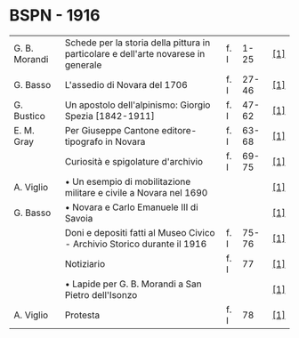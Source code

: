 # BSPN - 1916

<table>
    <tr>
        <td>G. B. Morandi</td>
        <td>Schede per la storia della pittura in particolare e dell'arte novarese in generale</td>
        <td>f. I</td>
        <td>1-25</td>
        <td><a href="https://en.calameo.com/read/007260735198e854caa54">[1]</a></td>
    </tr>
    <tr>
        <td>G. Basso</td>
        <td>L'assedio di Novara del 1706</td>
        <td>f. I</td>
        <td>27-46</td>
        <td><a href="https://en.calameo.com/read/007260735198e854caa54">[1]</a></td>
    </tr>
    <tr>
        <td>G. Bustico</td>
        <td>Un apostolo dell'alpinismo: Giorgio Spezia [1842-1911]</td>
        <td>f. I</td>
        <td>47-62</td>
        <td><a href="https://en.calameo.com/read/007260735198e854caa54">[1]</a></td>
    </tr>
    <tr>
        <td>E. M. Gray</td>
        <td>Per Giuseppe Cantone editore-tipografo in Novara</td>
        <td>f. I</td>
        <td>63-68</td>
        <td><a href="https://en.calameo.com/read/007260735198e854caa54">[1]</a></td>
    </tr>
    <tr>
        <td></td>
        <td>Curiosit&agrave; e spigolature d'archivio</td>
        <td>f. I</td>
        <td>69-75</td>
        <td><a href="https://en.calameo.com/read/007260735198e854caa54">[1]</a></td>
    </tr>
    <tr>
        <td>A. Viglio</td>
        <td>&bullet; Un esempio di mobilitazione militare e civile a Novara nel 1690</td>
        <td></td>
        <td></td>
        <td><a href="https://en.calameo.com/read/007260735198e854caa54">[1]</a></td>
    </tr>
    <tr>
        <td>G. Basso</td>
        <td>&bullet; Novara e Carlo Emanuele III di Savoia</td>
        <td></td>
        <td></td>
        <td><a href="https://en.calameo.com/read/007260735198e854caa54">[1]</a></td>
    </tr>
    <tr>
        <td></td>
        <td>Doni e depositi fatti al Museo Civico - Archivio Storico durante il 1916</td>
        <td>f. I</td>
        <td>75-76</td>
        <td><a href="https://en.calameo.com/read/007260735198e854caa54">[1]</a></td>
    </tr>
    <tr>
        <td></td>
        <td>Notiziario</td>
        <td>f. I</td>
        <td>77</td>
        <td><a href="https://en.calameo.com/read/007260735198e854caa54">[1]</a></td>
    </tr>
    <tr>
        <td></td>
        <td>&bullet; Lapide per G. B. Morandi a San Pietro dell'Isonzo</td>
        <td></td>
        <td></td>
        <td><a href="https://en.calameo.com/read/007260735198e854caa54">[1]</a></td>
    </tr>
    <tr>
        <td>A. Viglio</td>
        <td>Protesta</td>
        <td>f. I</td>
        <td>78</td>
        <td><a href="https://en.calameo.com/read/007260735198e854caa54">[1]</a></td>
    </tr>
</table>